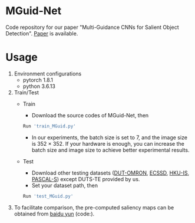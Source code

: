 # MGuid-Net
Code repository for our paper "Multi-Guidance CNNs for Salient Object Detection". [Paper]() is available.

# Usage
1. Environment configurations
    * pytorch 1.8.1
    * python 3.6.13
2. Train/Test
    * Train
        * Download the source codes of MGuid-Net, then
        ```python
        Run 'train_MGuid.py'
        ```
        * In our experiments, the batch size is set to 7, and the image size is 352 $\times$ 352. If your hardware is enough, you can increase the batch size and image size to achieve better experimental results.
    * Test
      
        * Download other testing datasets ([DUT-OMRON](http://saliencydetection.net/dut-omron/), [ECSSD](http://www.cse.cuhk.edu.hk/leojia/projects/hsaliency/dataset.html), [HKU-IS](https://i.cs.hku.hk/~gbli/deep_saliency.html), [PASCAL-S](http://www.cbi.gatech.edu/salobj/)) except DUTS-TE provided by us.
        * Set your dataset path, then
        ```python
        Run 'test_MGuid.py'
        ```
3. To facilitate comparison, the pre-computed saliency maps can be obtained from [baidu yun]() (code:).

